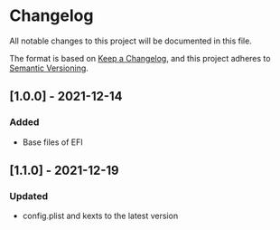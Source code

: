 # Changelog
All notable changes to this project will be documented in this file.

The format is based on [Keep a Changelog](https://keepachangelog.com/en/1.0.0/),
and this project adheres to [Semantic Versioning](https://semver.org/spec/v2.0.0.html).

## [1.0.0] - 2021-12-14
### Added
- Base files of EFI

## [1.1.0] - 2021-12-19
### Updated
- config.plist and kexts to the latest version
